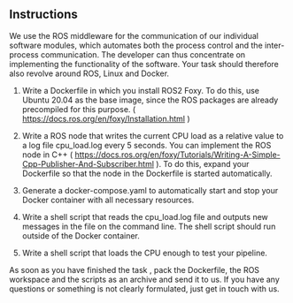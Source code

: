 ## Instructions

We use the ROS middleware for the communication of our individual software modules, which automates both the process control and the inter-process communication. The developer can thus concentrate on implementing the functionality of the software. Your task should therefore also revolve around ROS, Linux and Docker.

1. Write a Dockerfile in which you install ROS2 Foxy. To do this, use Ubuntu 20.04 as the base image, since the ROS packages are already precompiled for this purpose. ( https://docs.ros.org/en/foxy/Installation.html )

2. Write a ROS node that writes the current CPU load as a relative value to a log file cpu_load.log every 5 seconds. You can implement the ROS node in C++ ( https://docs.ros.org/en/foxy/Tutorials/Writing-A-Simple-Cpp-Publisher-And-Subscriber.html ). To do this, expand your Dockerfile so that the node in the Dockerfile is started automatically.

3. Generate a docker-compose.yaml to automatically start and stop your Docker container with all necessary resources.

4. Write a shell script that reads the cpu_load.log file and outputs new messages in the file on the command line. The shell script should run outside of the Docker container.

5. Write a shell script that loads the CPU enough to test your pipeline.

As soon as you have finished the task , pack the Dockerfile, the ROS workspace and the scripts as an archive and send it to us. If you have any questions or something is not clearly formulated, just get in touch with us.